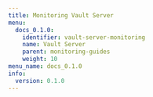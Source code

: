 ```yaml
---
title: Monitoring Vault Server
menu:
  docs_0.1.0:
    identifier: vault-server-monitoring
    name: Vault Server
    parent: monitoring-guides
    weight: 10
menu_name: docs_0.1.0
info:
  version: 0.1.0
---
```



